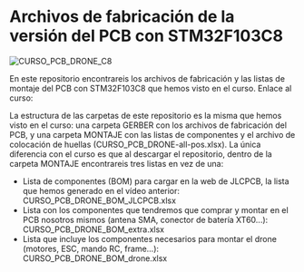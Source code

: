 # Archivos de fabricación de la versión del PCB con STM32F103C8

![CURSO_PCB_DRONE_C8](https://user-images.githubusercontent.com/46316984/147909668-d5800446-545d-4e27-b657-fd3ca0afd38e.png)

En este repositorio encontrareis los archivos de fabricación y las listas de montaje del PCB con STM32F103C8 que hemos visto en el curso. Enlace al curso:


La estructura de las carpetas de este repositorio es la misma que hemos visto en el curso: una carpeta GERBER con los archivos de fabricación del PCB, y una carpeta MONTAJE con las listas de componentes y el archivo de colocación de huellas (CURSO_PCB_DRONE-all-pos.xlsx). La única diferencia con el curso es que al descargar el repositorio, dentro de la carpeta MONTAJE encontrareis tres listas en vez de una:

- Lista de componentes (BOM) para cargar en la web de JLCPCB, la lista que hemos generado en el vídeo anterior: CURSO_PCB_DRONE_BOM_JLCPCB.xlsx
- Lista con los componentes que tendremos que comprar y montar en el PCB nosotros mismos (antena SMA, conector de batería XT60...): CURSO_PCB_DRONE_BOM_extra.xlsx
- Lista que incluye los componentes necesarios para montar el drone (motores, ESC, mando RC, frame...): CURSO_PCB_DRONE_BOM_drone.xlsx

